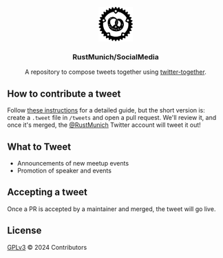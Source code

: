 <p align="center"><img width="80" src="https://raw.githubusercontent.com/rust-meetup-munich/icon/d9b053f63311b393237f0955cbb57aff3a4acf04/icon.svg" /></p>
<h3 align="center">RustMunich/SocialMedia</h3>
<p align="center">A repository to compose tweets together using <a href="https://github.com/twitter-together/action">twitter-together</a>.</p>

## How to contribute a tweet

Follow [these instructions](./tweets) for a detailed guide, but the short version is: create a `.tweet` file in `/tweets` and open a pull request. We'll review it, and once it's merged, the [@RustMunich](https://twitter.com/RustMunich) Twitter account will tweet it out!

## What to Tweet

- Announcements of new meetup events
- Promotion of speaker and events

## Accepting a tweet

Once a PR is accepted by a maintainer and merged, the tweet will go live.

## License

[GPLv3](./LICENSE) © 2024 Contributors
